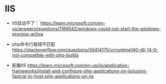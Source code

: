 # IIS

- IIS启动不了：
  <https://learn.microsoft.com/en-us/answers/questions/1189042/windows-could-not-start-the-windows-process-activa>

- php命令行报错不匹配
  <https://stackoverflow.com/questions/59414170/vcruntime140-dll-14-0-not-compatible-with-php-builds>

- 配置IIS
  <https://learn.microsoft.com/en-us/iis/application-frameworks/install-and-configure-php-applications-on-iis/using-fastcgi-to-host-php-applications-on-iis>

